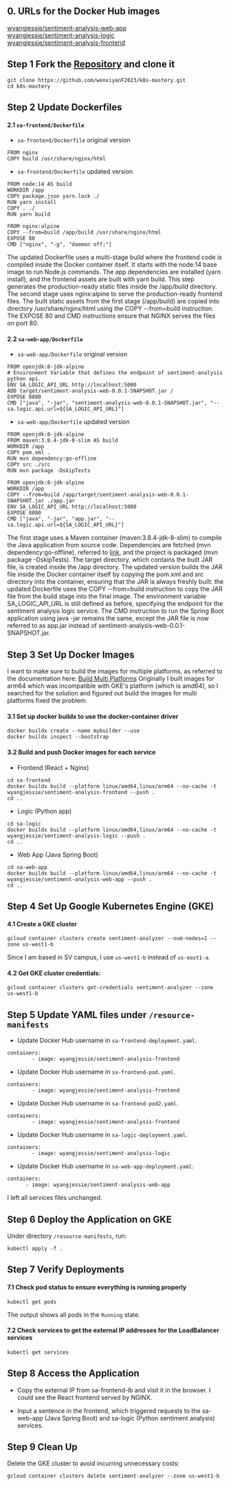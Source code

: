 ## 0. URLs for the Docker Hub images
[wyangjessie/sentiment-analysis-web-app](https://hub.docker.com/repository/docker/wyangjessie/sentiment-analysis-web-app/general) \
[wyangjessie/sentiment-analysis-logic](https://hub.docker.com/repository/docker/wyangjessie/sentiment-analysis-logic/general) \
[wyangjessie/sentiment-analysis-frontend](https://hub.docker.com/repository/docker/wyangjessie/sentiment-analysis-frontend/general) 


## Step 1 Fork the [Repository](https://github.com/rinormaloku/k8s-mastery.git) and clone it
```
git clone https://github.com/wenxiyanF2023/k8s-mastery.git
cd k8s-mastery
```

## Step 2 Update Dockerfiles
#### 2.1 `sa-frontend/Dockerfile` 
- `sa-frontend/Dockerfile` original version
```
FROM nginx
COPY build /usr/share/nginx/html
```

- `sa-frontend/Dockerfile` updated version
```
FROM node:14 AS build
WORKDIR /app
COPY package.json yarn.lock ./
RUN yarn install
COPY . ./
RUN yarn build

FROM nginx:alpine
COPY --from=build /app/build /usr/share/nginx/html
EXPOSE 80
CMD ["nginx", "-g", "daemon off;"]
```

The updated Dockerfile uses a multi-stage build where the frontend code is compiled inside the Docker container itself. It starts with the node:14 base image to run Node.js commands. The app dependencies are installed (yarn install), and the frontend assets are built with yarn build. This step generates the production-ready static files inside the /app/build directory. The second stage uses nginx:alpine to serve the production-ready frontend files. The built static assets from the first stage (/app/build) are copied into directory /usr/share/nginx/html using the COPY --from=build instruction. The EXPOSE 80 and CMD instructions ensure that NGINX serves the files on port 80.


#### 2.2 `sa-web-app/Dockerfile` 
- `sa-web-app/Dockerfile` original version
```
FROM openjdk:8-jdk-alpine
# Environment Variable that defines the endpoint of sentiment-analysis python api.
ENV SA_LOGIC_API_URL http://localhost:5000
ADD target/sentiment-analysis-web-0.0.1-SNAPSHOT.jar /
EXPOSE 8080
CMD ["java", "-jar", "sentiment-analysis-web-0.0.1-SNAPSHOT.jar", "--sa.logic.api.url=${SA_LOGIC_API_URL}"]
```

- `sa-web-app/Dockerfile` updated version
```
FROM openjdk:8-jdk-alpine
FROM maven:3.8.4-jdk-8-slim AS build
WORKDIR /app
COPY pom.xml .
RUN mvn dependency:go-offline
COPY src ./src
RUN mvn package -DskipTests

FROM openjdk:8-jdk-alpine
WORKDIR /app
COPY --from=build /app/target/sentiment-analysis-web-0.0.1-SNAPSHOT.jar ./app.jar
ENV SA_LOGIC_API_URL http://localhost:5000
EXPOSE 8080
CMD ["java", "-jar", "app.jar", "--sa.logic.api.url=${SA_LOGIC_API_URL}"]
```

The first stage uses a Maven container (maven:3.8.4-jdk-8-slim) to compile the Java application from source code. Dependencies are fetched (mvn dependency:go-offline), referred to [link](https://stackoverflow.com/questions/7233328/how-do-i-configure-maven-for-offline-development), and the project is packaged (mvn package -DskipTests). The target directory, which contains the built JAR file, is created inside the /app directory. The updated version builds the JAR file inside the Docker container itself by copying the pom.xml and src directory into the container, ensuring that the JAR is always freshly built. the updated Dockerfile uses the COPY --from=build instruction to copy the JAR file from the build stage into the final image. The environment variable SA_LOGIC_API_URL is still defined as before, specifying the endpoint for the sentiment analysis logic service. The CMD instruction to run the Spring Boot application using java -jar remains the same, except the JAR file is now referred to as app.jar instead of sentiment-analysis-web-0.0.1-SNAPSHOT.jar.


## Step 3 Set Up Docker Images
I want to make sure to build the images for multiple platforms, as referred to the documentation here: [Build Multi Platforms](https://docs.docker.com/build/building/multi-platform/)
Originally I built images for arm64 which was incompatible with GKE's platform (which is amd64), so I searched for the solution and figured out build the images for multi platforms fixed the problem.

#### 3.1 Set up docker buildx to use the docker-container driver
```
docker buildx create --name mybuilder --use
docker buildx inspect --bootstrap
```

#### 3.2 Build and push Docker images for each service
- Frontend (React + Nginx)
```
cd sa-frontend
docker buildx build --platform linux/amd64,linux/arm64 --no-cache -t wyangjessie/sentiment-analysis-frontend --push .
cd ..
```

- Logic (Python app)
```
cd sa-logic
docker buildx build --platform linux/amd64,linux/arm64 --no-cache -t wyangjessie/sentiment-analysis-logic --push .
cd ..
```

- Web App (Java Spring Boot)
```
cd sa-web-app
docker buildx build --platform linux/amd64,linux/arm64 --no-cache -t wyangjessie/sentiment-analysis-web-app --push .
cd ..
```


## Step 4 Set Up Google Kubernetes Engine (GKE)
#### 4.1 Create a GKE cluster
```
gcloud container clusters create sentiment-analyzer --num-nodes=1 --zone us-west1-b
```

Since I am based in SV campus, I use `us-west1-b` instead of `us-east1-a`.

#### 4.2 Get GKE cluster credentials:
```
gcloud container clusters get-credentials sentiment-analyzer --zone us-west1-b
```

## Step 5 Update YAML files under `/resource-manifests`
- Update Docker Hub username in `sa-frontend-deployment.yaml`.
```
containers:
        - image: wyangjessie/sentiment-analysis-frontend
```

- Update Docker Hub username in `sa-frontend-pod.yaml`.
```
containers:
        - image: wyangjessie/sentiment-analysis-frontend
```

- Update Docker Hub username in `sa-frontend-pod2.yaml`.
```
containers:
        - image: wyangjessie/sentiment-analysis-frontend
```

- Update Docker Hub username in `sa-logic-deployment.yaml`.
```
containers:
        - image: wyangjessie/sentiment-analysis-logic
```

- Update Docker Hub username in `sa-web-app-deployment.yaml`.
```
containers:
      - image: wyangjessie/sentiment-analysis-web-app
```

I left all services files unchanged.

## Step 6 Deploy the Application on GKE
Under directory `/resource-manifests`, run: 
```
kubectl apply -f .
```

##  Step 7 Verify Deployments
#### 7.1 Check pod status to ensure everything is running properly
```
kubectl get pods
```
The output shows all pods in the `Running` state.

#### 7.2 Check services to get the external IP addresses for the LoadBalancer services
```
kubectl get services
```


## Step 8 Access the Application
- Copy the external IP from sa-frontend-lb and visit it in the browser. I could see the React frontend served by NGINX.

- Input a sentence in the frontend, which triggered requests to the sa-web-app (Java Spring Boot) and sa-logic (Python sentiment analysis) services.


## Step 9 Clean Up
Delete the GKE cluster to avoid incurring unnecessary costs:
```
gcloud container clusters delete sentiment-analyzer --zone us-west1-b
```

